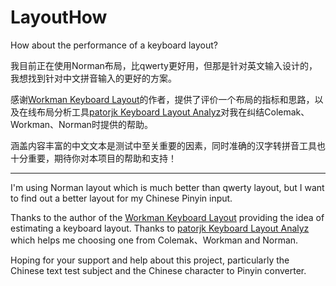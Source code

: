 # LayoutHow
How about the performance of a keyboard layout?

我目前正在使用Norman布局，比qwerty更好用，但那是针对英文输入设计的，我想找到针对中文拼音输入的更好的方案。

感谢[Workman Keyboard Layout](http://www.workmanlayout.com)的作者，提供了评价一个布局的指标和思路，以及在线布局分析工具[patorjk Keyboard Layout Analyz](http://patorjk.com/keyboard-layout-analyzer/#/main)对我在纠结Colemak、Workman、Norman时提供的帮助。

涵盖内容丰富的中文文本是测试中至关重要的因素，同时准确的汉字转拼音工具也十分重要，期待你对本项目的帮助和支持！

***

I'm using Norman layout which is much better than qwerty layout, but I want to find out a better layout for my Chinese Pinyin input.

Thanks to the author of the [Workman Keyboard Layout](http://www.workmanlayout.com/) providing the idea of estimating a keyboard layout. Thanks to [patorjk Keyboard Layout Analyz](http://patorjk.com/keyboard-layout-analyzer/#/main) which helps me choosing one from Colemak、Workman and Norman.

Hoping for your support and help about this project, particularly the Chinese text test subject and the Chinese character to Pinyin converter.
